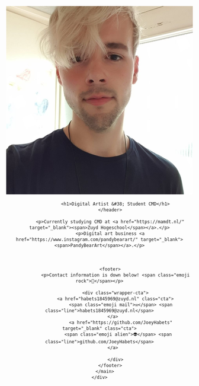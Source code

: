 
<!DOCTYPE html>
<html lang="en">

<head>
	<meta charset="utf-8">
	<title>Joey Habets</title>
	<meta name="viewport" content="width=device-width, initial-scale=1, user-scalable=no">
	<link href="https://fonts.googleapis.com/css?family=Arapey" rel="stylesheet">
    <link rel="stylesheet" href="css/style.css">
</head>

<body>
	<div id="mainWrapper">
		<main>
			<header>
				<div>
					<img src="assets/img/joey.jpg" alt="Joey">
				</div>

				<h1>Digital Artist &#38; Student CMD</h1>
			</header>

			<p>Currently studying CMD at <a href="https://mamdt.nl/" target="_blank"><span>Zuyd Hogeschool</span></a>.</p>
			<p>Digital art business <a href="https://www.instagram.com/pandybearart/" target="_blank"><span>PandyBearArt</span></a>.</p>



			<footer>
				<p>Contact information is down below! <span class="emoji rock">🤘</span></p>

				<div class="wrapper-cta">
				<a href="habets1845969@zuyd.nl" class="cta">
					<span class="emoji mail">✉️</span> <span class="line">habets1845969@zuyd.nl</span>
			  </a>
					<a href="https://github.com/JoeyHabets" target="_blank" class="cta">
				  <span class="emoji alien">👽</span> <span class="line">github.com/JoeyHabets</span>
			  </a>
					
				</div>
			</footer>
		</main>
	</div>
</body>

</html>
